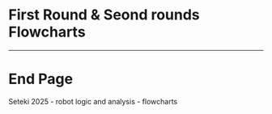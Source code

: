# First Round & Seond rounds Flowcharts
---
# End Page
Seteki 2025 - robot logic and analysis - flowcharts
